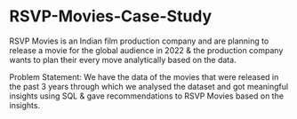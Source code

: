 # RSVP-Movies-Case-Study
RSVP Movies is an Indian film production company and are planning to release a movie for the global audience in 2022 &amp; the production company wants to plan their every move analytically based on the data.

Problem Statement:
We have the data of the movies that were released in the past 3 years through which we analysed the dataset and got meaningful insights using SQL & gave recommendations to RSVP Movies based on the insights.
